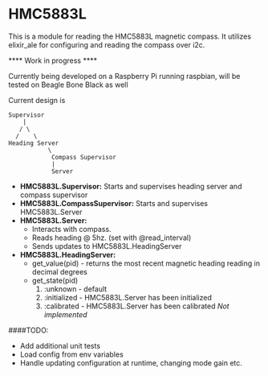 HMC5883L
========

This is a module for reading the HMC5883L magnetic compass. It utilizes elixir_ale for configuring and reading the compass over i2c.

**** Work in progress ****

Currently being developed on a Raspberry Pi running raspbian, will be tested on Beagle Bone Black as well

Current design is 

	Supervisor
	    |
	   / \
	  /    \
	Heading Server 
    		   \
		        Compass Supervisor
    		    |
		        Server 


- **HMC5883L.Supervisor:** Starts and supervises heading server and compass supervisor
- **HMC5883L.CompassSupervisor:** Starts and supervises HMC5883L.Server
- **HMC5883L.Server:** 
	- Interacts with compass. 
	- Reads heading @ 5hz. (set with @read_interval) 
	- Sends updates to HMC5883L.HeadingServer
- **HMC5883L.HeadingServer:**
	- get_value(pid) - returns the most recent magnetic heading reading in decimal degrees	 	
	- get_state(pid)
		1. :unknown 	 - default
		2. :initialized  - HMC5883L.Server has been initialized
		3. :calibrated	- HMC5883L.Server has been calibrated *Not implemented*

####TODO:
- Add additional unit tests
- Load config from env variables
- Handle updating configuration at runtime, changing mode gain etc.
